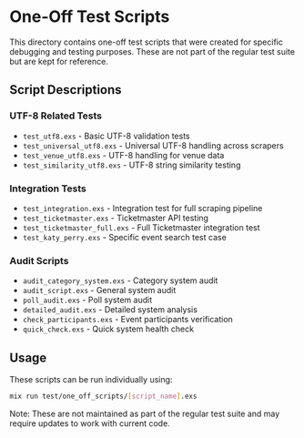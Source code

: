 # One-Off Test Scripts

This directory contains one-off test scripts that were created for specific debugging and testing purposes. These are not part of the regular test suite but are kept for reference.

## Script Descriptions

### UTF-8 Related Tests
- `test_utf8.exs` - Basic UTF-8 validation tests
- `test_universal_utf8.exs` - Universal UTF-8 handling across scrapers
- `test_venue_utf8.exs` - UTF-8 handling for venue data
- `test_similarity_utf8.exs` - UTF-8 string similarity testing

### Integration Tests
- `test_integration.exs` - Integration test for full scraping pipeline
- `test_ticketmaster.exs` - Ticketmaster API testing
- `test_ticketmaster_full.exs` - Full Ticketmaster integration test
- `test_katy_perry.exs` - Specific event search test case

### Audit Scripts
- `audit_category_system.exs` - Category system audit
- `audit_script.exs` - General system audit
- `poll_audit.exs` - Poll system audit
- `detailed_audit.exs` - Detailed system analysis
- `check_participants.exs` - Event participants verification
- `quick_check.exs` - Quick system health check

## Usage

These scripts can be run individually using:
```bash
mix run test/one_off_scripts/[script_name].exs
```

Note: These are not maintained as part of the regular test suite and may require updates to work with current code.